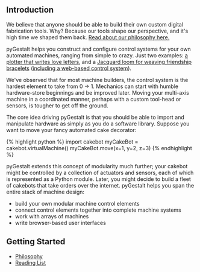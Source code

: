 ## Introduction

We believe that anyone should be able to build their own custom digital fabrication tools. Why? Because our tools shape our perspective, and it's high time we shaped them back. [Read about our philosophy here.](/pages/philosophy)

pyGestalt helps you construct and configure control systems for your own automated machines, ranging from simple to crazy. Just two examples: [a plotter that writes love letters](https://vimeo.com/12068389), and a [Jacquard loom for weaving friendship bracelets](https://vimeo.com/70206561) ([including a web-based control system](http://www.friendshiploom.com)). 

We've observed that for most machine builders, the control system is the hardest element to take from 0 -> 1. Mechanics can start with humble hardware-store beginnings and be improved later. Moving your multi-axis machine in a coordinated manner, perhaps with a custom tool-head or sensors, is tougher to get off the ground.

The core idea driving pyGestalt is that you should be able to import and manipulate hardware as simply as you do a software library. Suppose you want to move your fancy automated cake decorator:


{% highlight python %}
import cakebot
myCakeBot = cakebot.virtualMachine()
myCakeBot.move(x=1, y=2, z=3)
{% endhighlight %}

pyGestalt extends this concept of modularity much further; your cakebot might be controlled by a collection of actuators and sensors, each of which is represented as a Python module. Later, you might decide to build a fleet of cakebots that take orders over the internet. pyGestalt helps you span the entire stack of machine design:
* build your own modular machine control elements
* connect control elements together into complete machine systems
* work with arrays of machines
* write browser-based user interfaces

## Getting Started
- [Philosophy](/pages/philosophy)
- [Reading List](/pages/readingList)
